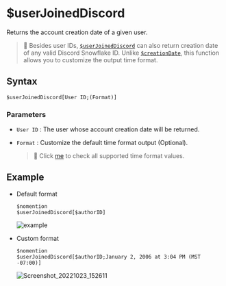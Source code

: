 # $userJoinedDiscord
Returns the account creation date of a given user.

> 📌 Besides user IDs, [`$userJoinedDiscord`](./userJoinedDiscord.md) can also return creation date of any valid Discord Snowflake ID. Unlike [`$creationDate`](./creationDate.md), this function allows you to customize the output time format.

## Syntax
```
$userJoinedDiscord[User ID;(Format)]
```

### Parameters
- `User ID` : The user whose account creation date will be returned. 
- `Format` : Customize the default time format output (Optional).

   > 📌 Click [me](../resources/timeFormat.md) to check all supported time format values.

## Example
- Default format
   ```
   $nomention
   $userJoinedDiscord[$authorID]
   ```

   ![example](https://user-images.githubusercontent.com/69215413/127032089-ef8aa439-89c9-46b2-a2e4-cdf54ab7fa6b.png)
- Custom format
   ```
   $nomention
   $userJoinedDiscord[$authorID;January 2, 2006 at 3:04 PM (MST -07:00)]
   ```

   ![Screenshot_20221023_152611](https://user-images.githubusercontent.com/95774950/197385800-92a434d2-e388-4067-8a78-d9357f6184bd.png)
